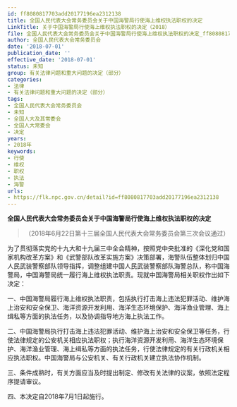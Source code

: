 ```yaml
---
id: ff8080817703add20177196ea2312138
title: 全国人民代表大会常务委员会关于中国海警局行使海上维权执法职权的决定
LinkTitle: 关于中国海警局行使海上维权执法职权的决定（2018）
file: 全国人民代表大会常务委员会关于中国海警局行使海上维权执法职权的决定_ff8080817703add20177196ea2312138.docx
author: 全国人民代表大会常务委员会
date: '2018-07-01'
publication_date: ''
effective_date: '2018-07-01'
status: 未知
group: 有关法律问题和重大问题的决定（部分）
categories:
- 法律
- 有关法律问题和重大问题的决定（部分）
tags:
- 全国人民代表大会常务委员会
- 未知
- 全国人大及其常委会
- 全国人大常委会
- 决定
years:
- 2018年
keywords:
- 行使
- 维权
- 职权
- 执法
- 海警
urls:
- https://flk.npc.gov.cn/detail?id=ff8080817703add20177196ea2312138
---
```


**全国人民代表大会常务委员会关于中国海警局行使海上维权执法职权的决定**

> （2018年6月22日第十三届全国人民代表大会常务委员会第三次会议通过）

为了贯彻落实党的十九大和十九届三中全会精神，按照党中央批准的《深化党和国家机构改革方案》和《武警部队改革实施方案》决策部署，海警队伍整体划归中国人民武装警察部队领导指挥，调整组建中国人民武装警察部队海警总队，称中国海警局，中国海警局统一履行海上维权执法职责。现就中国海警局相关职权作出如下决定：

一、中国海警局履行海上维权执法职责，包括执行打击海上违法犯罪活动、维护海上治安和安全保卫、海洋资源开发利用、海洋生态环境保护、海洋渔业管理、海上缉私等方面的执法任务，以及协调指导地方海上执法工作。

二、中国海警局执行打击海上违法犯罪活动、维护海上治安和安全保卫等任务，行使法律规定的公安机关相应执法职权；执行海洋资源开发利用、海洋生态环境保护、海洋渔业管理、海上缉私等方面的执法任务，行使法律规定的有关行政机关相应执法职权。中国海警局与公安机关、有关行政机关建立执法协作机制。

三、条件成熟时，有关方面应当及时提出制定、修改有关法律的议案，依照法定程序提请审议。

四、本决定自2018年7月1日起施行。
